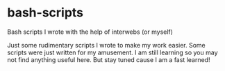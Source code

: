 # bash-scripts
Bash scripts I wrote with the help of interwebs (or myself)

Just some rudimentary scripts I wrote to make my work easier. Some scripts were just written for my amusement. I am still learning so you 
may not find anything useful here. But stay tuned cause I am a fast learned!
